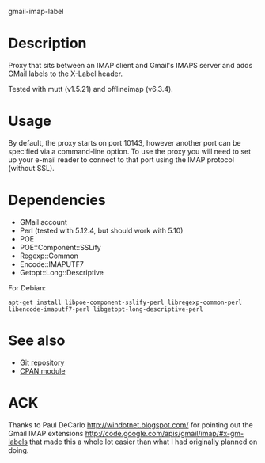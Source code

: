 gmail-imap-label
# Description
Proxy that sits between an IMAP client and Gmail's IMAPS server and adds GMail
labels to the X-Label header.

Tested with mutt (v1.5.21) and offlineimap (v6.3.4).

# Usage
By default, the proxy starts on port 10143, however another port can be
specified via a command-line option. To use the proxy you will need to set up
your e-mail reader to connect to that port using the IMAP protocol (without
SSL).

# Dependencies
* GMail account
* Perl (tested with 5.12.4, but should work with 5.10)
* POE
* POE::Component::SSLify
* Regexp::Common
* Encode::IMAPUTF7
* Getopt::Long::Descriptive

For Debian:
```
apt-get install libpoe-component-sslify-perl libregexp-common-perl libencode-imaputf7-perl libgetopt-long-descriptive-perl
```

# See also
* [Git repository](https://github.com/zmughal/gmail-imap-label)
* [CPAN module](http://p3rl.org/Net::Gmail::IMAP::Label)

# ACK
Thanks to Paul DeCarlo <http://windotnet.blogspot.com/> for pointing out the
Gmail IMAP extensions <http://code.google.com/apis/gmail/imap/#x-gm-labels>
that made this a whole lot easier than what I had originally planned on doing.
